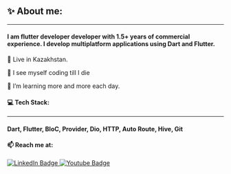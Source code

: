 <h2> ✨ About me: </h2>
<hr></hr>

<h4> I am flutter developer developer with 1.5+ years of commercial experience.
I develop multiplatform applications using Dart and Flutter.</h4>

<p>🐣 Live in Kazakhstan.

 🔮 I see myself coding till I die

🌱 I’m learning more and more each day.
</p>
</div>
<h4> 💻 Tech Stack: </h4>
<hr></hr>
<h4>Dart, Flutter, BloC, Provider, Dio, HTTP, Auto Route, Hive, Git</h4>

<h4>📫 Reach me at:</h4>
<div id="badges">
  <a href="https://t.me/bekzhandyace">
    <img src="https://img.shields.io/badge/Telegram-blue?style=for-the-badge&logo=telegram&logoColor=white" alt="LinkedIn Badge"/>
     <a href="[https://t.me/bekzhandyace](https://mail.google.com/mail/u/1/#inbox?compose=new)">
       <img src="https://img.shields.io/badge/Gmail-red?style=for-the-badge&logo=gmail&logoColor=white" alt="Youtube Badge"/>
  </a>


